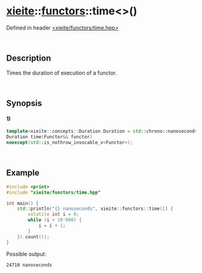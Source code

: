 # [xieite](../../xieite.md)\:\:[functors](../../functors.md)\:\:time\<\>\(\)
Defined in header [<xieite/functors/time.hpp>](../../../include/xieite/functors/time.hpp)

&nbsp;

## Description
Times the duration of execution of a functor.

&nbsp;

## Synopsis
#### 1)
```cpp
template<xieite::concepts::Duration Duration = std::chrono::nanoseconds, xieite::concepts::Clock Clock = std::chrono::steady_clock, std::invocable<> Functor>
Duration time(Functor&& functor)
noexcept(std::is_nothrow_invocable_v<Functor>);
```

&nbsp;

## Example
```cpp
#include <print>
#include "xieite/functors/time.hpp"

int main() {
    std::println("{} nanoseconds", xieite::functors::time([] {
        volatile int i = 0;
        while (i < 10'000) {
            i = i + 1;
        }
    }).count());
}
```
Possible output:
```
24710 nanoseconds
```

